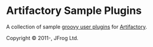 Artifactory Sample Plugins
==========================
A collection of sample [groovy user plugins] for [Artifactory].

Copyright &copy; 2011-, JFrog Ltd.

[Artifactory]: http://artifactory.jfrog.org
[groovy user plugins]: http://wiki.jfrog.org/confluence/display/RTF/User+Plugins
